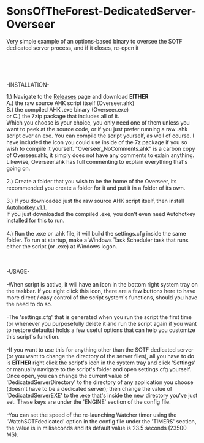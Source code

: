 # SonsOfTheForest-DedicatedServer-Overseer
Very simple example of an options-based binary to oversee the SOTF dedicated server process, and if it closes, re-open it
  
  <br />
  <br />
  <br />
  
-INSTALLATION-

1.) Navigate to the [Releases](https://github.com/A-gent/SonsOfTheForest-DedicatedServer-Overseer/releases) page and download <b>EITHER</b> <br /> A.) the raw source AHK script itself (Overseer.ahk) <br /> B.) the compiled AHK .exe binary (Overseer.exe) <br /> or C.) the 7zip package that includes all of it. <br /> Which you choose is your choice, you only need one of them unless you want to peek at the source code, or if you just prefer running a raw .ahk script over an exe. You can compile the script yourself, as well of course. I have included the icon you could use inside of the 7z package if you so wish to compile it yourself. "Overseer_NoComments.ahk" is a carbon copy of Overseer.ahk, it simply does not have any comments to exlain anything. Likewise, Overseer.ahk has full commenting to explain everything that's going on. <br /><br />
2.) Create a folder that you wish to be the home of the Overseer, its recommended you create a folder for it and put it in a folder of its own.<br /><br />
3.) If you downloaded just the raw source AHK script itself, then install [Autohotkey v1.1](https://www.autohotkey.com/download/ahk-install.exe).<br />If you just downloaded the compiled .exe, you don't even need Autohotkey installed for this to run.<br /><br />
4.) Run the .exe or .ahk file, it will build the settings.cfg inside the same folder. To run at startup, make a Windows Task Scheduler task that runs either the script (or .exe) at Windows logon. <br /> <br /> <br />

-USAGE-<br /> <br />
-When script is active, it will have an icon in the bottom right system tray on the taskbar. If you right click this icon, there are a few buttons here to have more direct / easy control of the script system's functions, should you have the need to do so. <br /> <br />
-The 'settings.cfg' that is generated when you run the script the first time (or whenever you purposefully delete it and run the script again if you want to restore defaults) holds a few useful options that can help you customize this script's function. <br /> <br />
-If you want to use this for anything other than the SOTF dedicated server (or you want to change the directory of the server files), all you have to do is <b>EITHER</b> right click the script's icon in the system tray and click 'Settings' or manually navigate to the script's folder and open settings.cfg yourself. Once open, you can change the current value of 'DedicatedServerDirectory' to the directory of any application you choose (doesn't have to be a dedicated server); then change the value of 'DedicatedServerEXE' to the .exe that's inside the new directory you've just set. These keys are under the 'ENGINE' section of the config file. <br /> <br />
-You can set the speed of the re-launching Watcher timer using the 'WatchSOTFdedicated' option in the config file under the 'TIMERS' section, the value is in miliseconds and its default value is 23.5 seconds (23500 MS).
